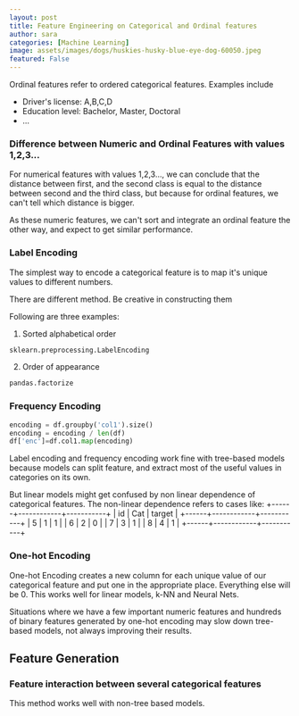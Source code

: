```yaml
---
layout: post
title: Feature Engineering on Categorical and Ordinal features
author: sara
categories: [Machine Learning]
image: assets/images/dogs/huskies-husky-blue-eye-dog-60050.jpeg
featured: False
---
```


Ordinal features refer to ordered categorical features. Examples include 
* Driver's license: A,B,C,D
* Education level: Bachelor, Master, Doctoral
* ...

### Difference between Numeric and Ordinal Features with values 1,2,3...

For numerical features with values 1,2,3..., we can conclude that the distance between first, and the second class is equal to the distance between second and the third class, but because for ordinal features, we can't tell which distance is bigger. 

As these numeric features, we can't sort and integrate an ordinal feature the other way, and expect to get similar performance. 

### Label Encoding

The simplest way to encode a categorical feature is to map it's unique values to different numbers. 

There are different method. Be creative in constructing them

Following are three examples:

1. Sorted alphabetical order
```python
sklearn.preprocessing.LabelEncoding
```
2. Order of appearance
```python
pandas.factorize
```

### Frequency Encoding

```python
encoding = df.groupby('col1').size()
encoding = encoding / len(df)
df['enc']=df.col1.map(encoding)
```

Label encoding and frequency encoding work fine with tree-based models because models can split feature, and extract most of the useful values in categories on its own. 

But linear models might get confused by non linear dependence of categorical features. The non-linear dependence refers to cases like:
+------+------------+-----------+
| id   | Cat       | target    |
+------+------------+-----------+
| 5    | 1 | 1       |
| 6    | 2 | 0     |
| 7    | 3 | 1       |
| 8    | 4 | 1       |
+------+------------+-----------+

### One-hot Encoding

One-hot Encoding creates a new column for each unique value of our categorical feature and put one in the appropriate place. Everything else will be 0. This works well for linear models, k-NN and Neural Nets.

Situations where we have a few important numeric features and hundreds of binary features generated by one-hot encoding may slow down tree-based models, not always improving their results.

## Feature Generation

### Feature interaction between several categorical features

This method works well with non-tree based models.

